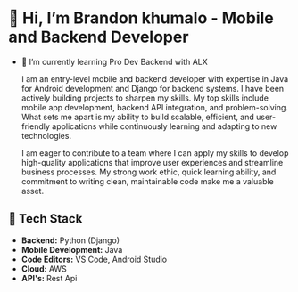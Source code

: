 # 👋 Hi, I’m Brandon khumalo - Mobile and Backend Developer
- 🌱 I’m currently learning Pro Dev Backend with ALX

  I am an entry-level mobile and backend developer with expertise in Java for Android development and Django for backend systems. I have been actively building projects  to sharpen my skills.  My top skills include mobile app development, backend API integration, and problem-solving. What sets me apart is my ability to build scalable, efficient, and user-friendly applications while continuously learning and adapting to new technologies. 

  I am eager to contribute to a team where I can apply my skills to develop high-quality applications that improve user experiences and streamline business processes. My strong work ethic, quick learning ability, and commitment to writing clean, maintainable code make me a valuable asset.

## 🧰 Tech Stack
- **Backend:** Python (Django)
- **Mobile Development:** Java
- **Code Editors:** VS Code, Android Studio
- **Cloud:** AWS
- **API's:** Rest Api

<!---
Brandonkhumalo/Brandonkhumalo is a ✨ special ✨ repository because its `README.md` (this file) appears on your GitHub profile.
You can click the Preview link to take a look at your changes.
--->
